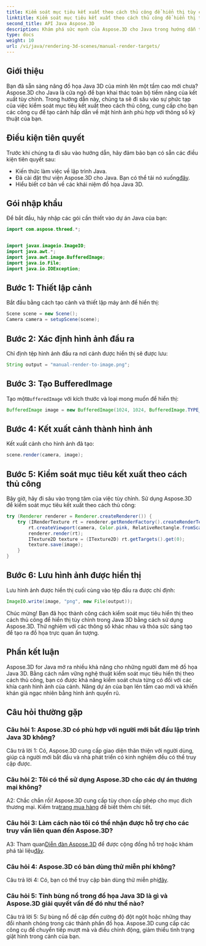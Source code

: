 ```yaml
---
title: Kiểm soát mục tiêu kết xuất theo cách thủ công để hiển thị tùy chỉnh trong Java 3D
linktitle: Kiểm soát mục tiêu kết xuất theo cách thủ công để hiển thị tùy chỉnh trong Java 3D
second_title: API Java Aspose.3D
description: Khám phá sức mạnh của Aspose.3D cho Java trong hướng dẫn từng bước này. Kiểm soát thủ công các mục tiêu kết xuất để có đồ họa Java 3D tùy chỉnh tuyệt đẹp.
type: docs
weight: 10
url: /vi/java/rendering-3d-scenes/manual-render-targets/
---
```

## Giới thiệu

Bạn đã sẵn sàng nâng đồ họa Java 3D của mình lên một tầm cao mới chưa? Aspose.3D cho Java là cửa ngõ để bạn khai thác toàn bộ tiềm năng của kết xuất tùy chỉnh. Trong hướng dẫn này, chúng ta sẽ đi sâu vào sự phức tạp của việc kiểm soát mục tiêu kết xuất theo cách thủ công, cung cấp cho bạn các công cụ để tạo cảnh hấp dẫn về mặt hình ảnh phù hợp với thông số kỹ thuật của bạn.

## Điều kiện tiên quyết

Trước khi chúng ta đi sâu vào hướng dẫn, hãy đảm bảo bạn có sẵn các điều kiện tiên quyết sau:

- Kiến thức làm việc về lập trình Java.
-  Đã cài đặt thư viện Aspose.3D cho Java. Bạn có thể tải nó xuống[đây](https://releases.aspose.com/3d/java/).
- Hiểu biết cơ bản về các khái niệm đồ họa Java 3D.

## Gói nhập khẩu

Để bắt đầu, hãy nhập các gói cần thiết vào dự án Java của bạn:

```java
import com.aspose.threed.*;


import javax.imageio.ImageIO;
import java.awt.*;
import java.awt.image.BufferedImage;
import java.io.File;
import java.io.IOException;
```

## Bước 1: Thiết lập cảnh

Bắt đầu bằng cách tạo cảnh và thiết lập máy ảnh để hiển thị:

```java
Scene scene = new Scene();
Camera camera = setupScene(scene);
```

## Bước 2: Xác định hình ảnh đầu ra

Chỉ định tệp hình ảnh đầu ra nơi cảnh được hiển thị sẽ được lưu:

```java
String output = "manual-render-to-image.png";
```

## Bước 3: Tạo BufferedImage

 Tạo một`BufferedImage` với kích thước và loại mong muốn để hiển thị:

```java
BufferedImage image = new BufferedImage(1024, 1024, BufferedImage.TYPE_3BYTE_BGR);
```

## Bước 4: Kết xuất cảnh thành hình ảnh

Kết xuất cảnh cho hình ảnh đã tạo:

```java
scene.render(camera, image);
```

## Bước 5: Kiểm soát mục tiêu kết xuất theo cách thủ công

Bây giờ, hãy đi sâu vào trọng tâm của việc tùy chỉnh. Sử dụng Aspose.3D để kiểm soát mục tiêu kết xuất theo cách thủ công:

```java
try (Renderer renderer = Renderer.createRenderer()) {
    try (IRenderTexture rt = renderer.getRenderFactory().createRenderTexture(new RenderParameters(), 1, image.getWidth(), image.getHeight())) {
        rt.createViewport(camera, Color.pink, RelativeRectangle.fromScale(0, 0, 1, 1));
        renderer.render(rt);
        ITexture2D texture = (ITexture2D) rt.getTargets().get(0);
        texture.save(image);
    }
}
```

## Bước 6: Lưu hình ảnh được hiển thị

Lưu hình ảnh được hiển thị cuối cùng vào tệp đầu ra được chỉ định:

```java
ImageIO.write(image, "png", new File(output));
```

Chúc mừng! Bạn đã học thành công cách kiểm soát mục tiêu hiển thị theo cách thủ công để hiển thị tùy chỉnh trong Java 3D bằng cách sử dụng Aspose.3D. Thử nghiệm với các thông số khác nhau và thỏa sức sáng tạo để tạo ra đồ họa trực quan ấn tượng.

## Phần kết luận

Aspose.3D for Java mở ra nhiều khả năng cho những người đam mê đồ họa Java 3D. Bằng cách nắm vững nghệ thuật kiểm soát mục tiêu hiển thị theo cách thủ công, bạn có được khả năng kiểm soát chưa từng có đối với các khía cạnh hình ảnh của cảnh. Nâng dự án của bạn lên tầm cao mới và khiến khán giả ngạc nhiên bằng hình ảnh quyến rũ.

## Câu hỏi thường gặp

### Câu hỏi 1: Aspose.3D có phù hợp với người mới bắt đầu lập trình Java 3D không?

Câu trả lời 1: Có, Aspose.3D cung cấp giao diện thân thiện với người dùng, giúp cả người mới bắt đầu và nhà phát triển có kinh nghiệm đều có thể truy cập được.

### Câu hỏi 2: Tôi có thể sử dụng Aspose.3D cho các dự án thương mại không?

 A2: Chắc chắn rồi! Aspose.3D cung cấp tùy chọn cấp phép cho mục đích thương mại. Kiểm tra[trang mua hàng](https://purchase.aspose.com/buy) để biết thêm chi tiết.

### Câu hỏi 3: Làm cách nào tôi có thể nhận được hỗ trợ cho các truy vấn liên quan đến Aspose.3D?

 A3: Tham quan[Diễn đàn Aspose.3D](https://forum.aspose.com/c/3d/18) để được cộng đồng hỗ trợ hoặc khám phá tài liệu[đây](https://reference.aspose.com/3d/java/).

### Câu hỏi 4: Aspose.3D có bản dùng thử miễn phí không?

 Câu trả lời 4: Có, bạn có thể truy cập bản dùng thử miễn phí[đây](https://releases.aspose.com/).

### Câu hỏi 5: Tính bùng nổ trong đồ họa Java 3D là gì và Aspose.3D giải quyết vấn đề đó như thế nào?

Câu trả lời 5: Sự bùng nổ đề cập đến cường độ đột ngột hoặc những thay đổi nhanh chóng trong các thành phần đồ họa. Aspose.3D cung cấp các công cụ để chuyển tiếp mượt mà và điều chỉnh động, giảm thiểu tình trạng giật hình trong cảnh của bạn.